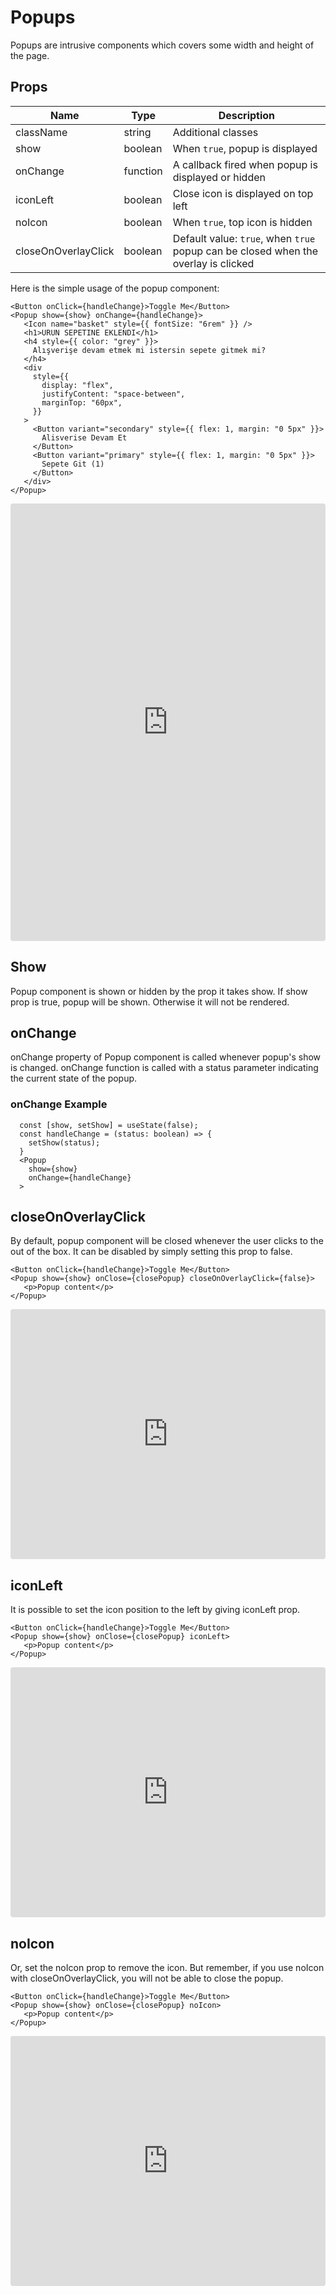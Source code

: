 # Popups
 
Popups are intrusive components which covers some width and height of the page.

## Props
| Name                	| Type     	| Description                                                                        	|
|---------------------	|----------	|------------------------------------------------------------------------------------	|
| className           	| string   	| Additional classes                                                                 	|
| show                	| boolean  	| When `true`, popup is displayed                                                    	|
| onChange            	| function 	| A callback fired when popup is displayed or hidden                                 	|
| iconLeft            	| boolean  	| Close icon is displayed on top left                                                	|
| noIcon              	| boolean  	| When `true`, top icon is hidden                                                    	|
| closeOnOverlayClick 	| boolean  	| Default value: `true`, when `true` popup can be closed when the overlay is clicked 	|
 
Here is the simple usage of the popup component:
 
 ```
<Button onClick={handleChange}>Toggle Me</Button>
<Popup show={show} onChange={handleChange}>
    <Icon name="basket" style={{ fontSize: "6rem" }} />
    <h1>URUN SEPETINE EKLENDI</h1>
    <h4 style={{ color: "grey" }}>
      Alışverişe devam etmek mi istersin sepete gitmek mi?
    </h4>
    <div
      style={{
        display: "flex",
        justifyContent: "space-between",
        marginTop: "60px",
      }}
    >
      <Button variant="secondary" style={{ flex: 1, margin: "0 5px" }}>
        Alisverise Devam Et
      </Button>
      <Button variant="primary" style={{ flex: 1, margin: "0 5px" }}>
        Sepete Git (1)
      </Button>
    </div>
</Popup>
 ```
 
<iframe src="https://codesandbox.io/embed/confident-hertz-yn4x6?fontsize=14" title="confident-hertz-yn4x6" allow="geolocation; microphone; camera; midi; vr; accelerometer; gyroscope; payment; ambient-light-sensor; encrypted-media" style="width:100%; height:700px; border:0; border-radius: 4px; overflow:hidden;" sandbox="allow-modals allow-forms allow-popups allow-scripts allow-same-origin"></iframe>
 
## Show 
Popup component is shown or hidden by the prop it takes show. If show prop is true, popup will be shown. Otherwise it will not be rendered.

## onChange
onChange property of Popup component is called whenever popup's show is changed. onChange function is called with a status parameter indicating the current state of the popup.

### onChange Example
      const [show, setShow] = useState(false);
      const handleChange = (status: boolean) => {
        setShow(status);
      }
      <Popup
        show={show}
        onChange={handleChange}
      >

## closeOnOverlayClick
By default, popup component will be closed whenever the user clicks to the out of the box. It can be disabled by simply setting this prop to false.
 ```
<Button onClick={handleChange}>Toggle Me</Button>
<Popup show={show} onClose={closePopup} closeOnOverlayClick={false}>
    <p>Popup content</p>
</Popup>
 ```
 
<iframe src="https://codesandbox.io/embed/boring-firefly-0pp0b?fontsize=14" title="boring-firefly-0pp0b" allow="geolocation; microphone; camera; midi; vr; accelerometer; gyroscope; payment; ambient-light-sensor; encrypted-media" style="width:100%; height:400px; border:0; border-radius: 4px; overflow:hidden;" sandbox="allow-modals allow-forms allow-popups allow-scripts allow-same-origin"></iframe>

## iconLeft
It is possible to set the icon position to the left by giving iconLeft prop.
 ```
<Button onClick={handleChange}>Toggle Me</Button>
<Popup show={show} onClose={closePopup} iconLeft>
    <p>Popup content</p>
</Popup>
 ```
 
<iframe src="https://codesandbox.io/embed/crazy-yonath-j1bpk?fontsize=14" title="crazy-yonath-j1bpk" allow="geolocation; microphone; camera; midi; vr; accelerometer; gyroscope; payment; ambient-light-sensor; encrypted-media" style="width:100%; height:400px; border:0; border-radius: 4px; overflow:hidden;" sandbox="allow-modals allow-forms allow-popups allow-scripts allow-same-origin"></iframe>

## noIcon
Or, set the noIcon prop to remove the icon. But remember, if you use noIcon with closeOnOverlayClick, you will not be able to close the popup.
 ```
<Button onClick={handleChange}>Toggle Me</Button>
<Popup show={show} onClose={closePopup} noIcon>
    <p>Popup content</p>
</Popup>
 ```
 
<iframe src="https://codesandbox.io/embed/crazy-yonath-j1bpk?fontsize=14" title="crazy-yonath-j1bpk" allow="geolocation; microphone; camera; midi; vr; accelerometer; gyroscope; payment; ambient-light-sensor; encrypted-media" style="width:100%; height:400px; border:0; border-radius: 4px; overflow:hidden;" sandbox="allow-modals allow-forms allow-popups allow-scripts allow-same-origin"></iframe>
